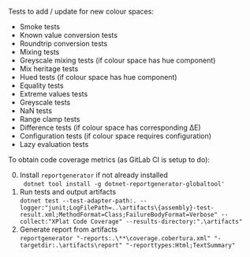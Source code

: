 Tests to add / update for new colour spaces:
- Smoke tests
- Known value conversion tests
- Roundtrip conversion tests
- Mixing tests
- Greyscale mixing tests (if colour space has hue component)
- Mix heritage tests
- Hued tests (if colour space has hue component)
- Equality tests
- Extreme values tests
- Greyscale tests
- NaN tests
- Range clamp tests
- Difference tests (if colour space has corresponding ΔE)
- Configuration tests (if colour space requires configuration)
- Lazy evaluation tests

To obtain code coverage metrics (as GitLab CI is setup to do):

0. Install `reportgenerator` if not already installed <br/>`
dotnet tool install -g dotnet-reportgenerator-globaltool'`
1. Run tests and output artifacts <br/>
`dotnet test --test-adapter-path:. --logger:"junit;LogFilePath=..\artifacts\{assembly}-test-result.xml;MethodFormat=Class;FailureBodyFormat=Verbose" --collect:"XPlat Code Coverage" --results-directory:".\artifacts"`
2. Generate report from artifacts <br/>
`reportgenerator "-reports:.\**\coverage.cobertura.xml" "-targetdir:.\artifacts\report" "-reporttypes:Html;TextSummary"`